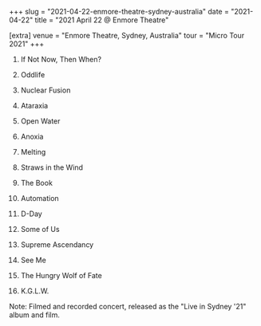 +++
slug = "2021-04-22-enmore-theatre-sydney-australia"
date = "2021-04-22"
title = "2021 April 22 @ Enmore Theatre"

[extra]
venue = "Enmore Theatre, Sydney, Australia"
tour = "Micro Tour 2021"
+++


 1. If Not Now, Then When?

 2. Oddlife

 3. Nuclear Fusion

 4. Ataraxia

 5. Open Water

 6. Anoxia

 7. Melting

 8. Straws in the Wind

 9. The Book

10. Automation

11. D-Day

12. Some of Us

13. Supreme Ascendancy

14. See Me

15. The Hungry Wolf of Fate

16. K.G.L.W.


Note: Filmed and recorded concert, released as the "Live in Sydney '21"
album and film.
